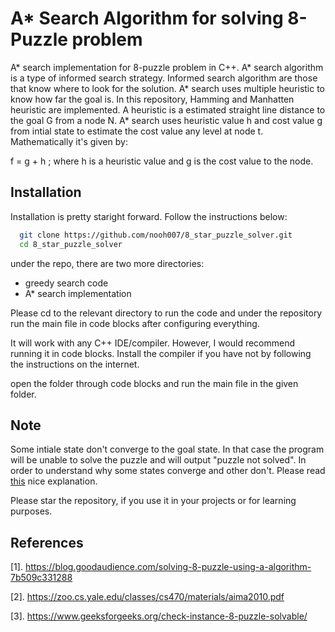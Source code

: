 
# A* Search Algorithm for solving 8-Puzzle problem

A* search implementation for 8-puzzle problem in C++. A* search algorithm is
a type of informed search strategy. Informed search algorithm are those that know 
where to look for the solution. A* search uses multiple heuristic to know how far 
the goal is. In this repository, Hamming and Manhatten heuristic are implemented.
A heuristic is a estimated straight line distance to the goal G from a node N. A* 
search uses heuristic value h and cost value g from intial state to estimate the cost
value any level at node t. Mathematically it's given by:

f = g + h
; where h is a heuristic value and g is the cost value to the node.

## Installation

Installation is pretty staright forward. Follow the instructions below:

```bash
  git clone https://github.com/nooh007/8_star_puzzle_solver.git
  cd 8_star_puzzle_solver
```

under the repo, there are two more directories:
 - greedy search code
 - A* search implementation

 Please cd to the relevant directory to run the code and under the repository run the main file in code blocks after configuring
 everything.


It will work with any C++ IDE/compiler. However, I would recommend running
it in code blocks. Install the compiler if you have not by following the instructions on the internet. 


open the folder through code blocks and run the main file in the given folder. 


## Note
Some intiale state don't converge to the goal state. In that case the program will be unable to solve the puzzle and will output "puzzle not solved". 
In order to understand why some states converge and other don't. Please read [this](https://www.geeksforgeeks.org/check-instance-15-puzzle-solvable/) nice explanation.

Please star the repository, if you use it in your projects or for learning purposes.

## References
[1]. https://blog.goodaudience.com/solving-8-puzzle-using-a-algorithm-7b509c331288

[2]. https://zoo.cs.yale.edu/classes/cs470/materials/aima2010.pdf

[3]. https://www.geeksforgeeks.org/check-instance-8-puzzle-solvable/